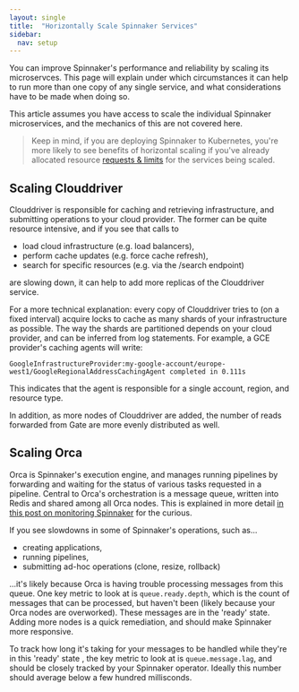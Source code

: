 ```yaml
---
layout: single
title:  "Horizontally Scale Spinnaker Services"
sidebar:
  nav: setup
---
```


You can improve Spinnaker's performance and reliability by scaling its
microservces. This page will explain under which circumstances it can help to
run more than one copy of any single service, and what considerations have to
be made when doing so.

This article assumes you have access to scale the individual Spinnaker
microservices, and the mechanics of this are not covered here.

> Keep in mind, if you are deploying Spinnaker to Kubernetes, you're more
> likely to see benefits of horizontal scaling if you've already allocated
> resource [requests & limits](/reference/halyard/component-sizing) for the
> services being scaled.

## Scaling Clouddriver

Clouddriver is responsible for caching and retrieving infrastructure, and
submitting operations to your cloud provider. The former can be quite resource
intensive, and if you see that calls to

* load cloud infrastructure (e.g. load balancers),
* perform cache updates (e.g. force cache refresh),
* search for specific resources (e.g. via the /search endpoint)

are slowing down, it can help to add more replicas of the Clouddriver service.

For a more technical explanation: every copy of Clouddriver tries to (on a
fixed interval) acquire locks to cache as many shards of your infrastructure as
possible. The way the shards are partitioned depends on your cloud
provider, and can be inferred from log statements. For example, a GCE
provider's caching agents will write:

```
GoogleInfrastructureProvider:my-google-account/europe-west1/GoogleRegionalAddressCachingAgent completed in 0.111s
```

This indicates that the agent is responsible for a single account, region,
and resource type.

In addition, as more nodes of Clouddriver are added, the number of reads
forwarded from Gate are more evenly distributed as well.

## Scaling Orca

Orca is Spinnaker's execution engine, and manages running pipelines by
forwarding and waiting for the status of various tasks requested in a pipeline.
Central to Orca's orchestration is a message queue, written into Redis and
shared among all Orca nodes. This is explained in more detail [in this post on
monitoring
Spinnaker](https://blog.spinnaker.io/monitoring-spinnaker-part-1-4847f42a3abd)
for the curious.

If you see slowdowns in some of Spinnaker's operations, such as...

* creating applications,
* running pipelines,
* submitting ad-hoc operations (clone, resize, rollback)

...it's likely because Orca is having trouble processing messages from this
queue. One key metric to look at is `queue.ready.depth`, which is the count of
messages that can be processed, but haven't been (likely because your Orca
nodes are overworked). These messages are in the 'ready' state. Adding more
nodes is a quick remediation, and should make Spinnaker more responsive.

To track how long it's taking for your messages to be handled while they're in
this 'ready' state , the key metric
to look at is `queue.message.lag`, and should be closely tracked by your Spinnaker
operator. Ideally this number should average below a few hundred millisconds.
